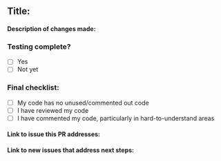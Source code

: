 ## Title: 

#### Description of changes made: 

### Testing complete?
- [ ] Yes
- [ ] Not yet

### Final checklist:
- [ ] My code has no unused/commented out code
- [ ] I have reviewed my code
- [ ] I have commented my code, particularly in hard-to-understand areas

#### Link to issue this PR addresses:

#### Link to new issues that address next steps: 

